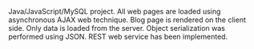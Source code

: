 Java/JavaScript/MySQL project. All web pages are loaded using asynchronous AJAX web technique. Blog page is rendered on the client side. Only data is loaded from the server. Object serialization was performed using JSON. REST web service has been implemented.
